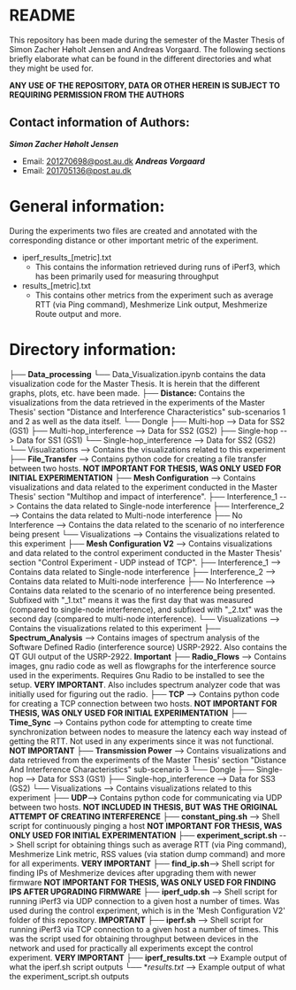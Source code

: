 # README
This repository has been made during the semester of the Master Thesis of Simon Zacher Høholt Jensen and Andreas Vorgaard.
The following sections briefly elaborate what can be found in the different directories and what they might be used for.

**ANY USE OF THE REPOSITORY, DATA OR OTHER HEREIN IS SUBJECT TO REQUIRING PERMISSION FROM THE AUTHORS**

## Contact information of Authors: 
***Simon Zacher Høholt Jensen***
- Email: 201270698@post.au.dk
***Andreas Vorgaard***
- Email: 201705136@post.au.dk




# General information:
During the experiments two files are created and annotated with the corresponding distance or other important metric of the experiment.
- iperf_results_[metric].txt
    - This contains the information retrieved during runs of iPerf3, which has been primarily used for measuring throughput
- results_[metric].txt
    - This contains other metrics from the experiment such as average RTT (via Ping command), Meshmerize Link output, Meshmerize Route output and more.


# Directory information:

├── **Data_processing**
   └── Data_Visualization.ipynb contains the data visualization code for the Master Thesis. It is herein that the different graphs, plots, etc. have been made.
├── **Distance:** Contains the visualizations from the data retrieved in the experiments of the Master Thesis' section "Distance and Interference Characteristics" sub-scenarios 1 and 2 as well as the data itself.
  └── Dongle
    ├── Multi-hop --> Data for SS2 (GS1)
    ├── Multi-hop_interference --> Data for SS2 (GS2)
    ├── Single-hop --> Data for SS1 (GS1)
    └── Single-hop_interference --> Data for SS2 (GS2)
  └── Visualizations --> Contains the visualizations related to this experiment
├── **File_Transfer** --> Contains python code for creating a file transfer between two hosts. **NOT IMPORTANT FOR THESIS, WAS ONLY USED FOR INITIAL EXPERIMENTATION**
├── **Mesh Configuration** --> Contains visualizations and data related to the experiment conducted in the Master Thesis' section "Multihop and impact of interference".
  ├── Interference_1 --> Contains the data related to Single-node interference
  ├── Interference_2 --> Contains the data related to Multi-node interference
  ├── No Interference --> Contains the data related to the scenario of no interference being present
  └── Visualizations --> Contains the visualizations related to this experiment
├── **Mesh Configuration V2** --> Contains visualizations and data related to the control experiment conducted in the Master Thesis' section "Control Experiment - UDP instead of TCP".
  ├── Interference_1 --> Contains data related to Single-node interference
  ├── Interference_2 --> Contains data related to Multi-node interference
  ├── No Interference --> Contains data related to the scenario of no interference being presented. Subfixed with "_1.txt" means it was the first day that was measured (compared to single-node interference), and subfixed with "_2.txt" was the second day (compared to multi-node interference).
  └── Visualizations --> Contains the visualizations related to this experiment
├── **Spectrum_Analysis** --> Contains images of spectrum analysis of the Software Defined Radio (interference source) USRP-2922. Also contains the QT GUI output of the USRP-2922. **Important**
├── **Radio_Flows** --> Contains images, gnu radio code as well as flowgraphs for the interference source used in the experiments. Requires Gnu Radio to be installed to see the setup. **VERY IMPORTANT**. Also includes spectrum analyzer code that was initially used for figuring out the radio.
├── **TCP** --> Contains python code for creating a TCP connection between two hosts. **NOT IMPORTANT FOR THESIS, WAS ONLY USED FOR INITIAL EXPERIMENTATION**
├── **Time_Sync** --> Contains python code for attempting to create time synchronization between nodes to measure the latency each way instead of getting the RTT. Not used in any experiments since it was not functional. **NOT IMPORTANT**
├── **Transmission Power** --> Contains visualizations and data retrieved from the experiments of the Master Thesis' section "Distance And Interference Characteristics" sub-scenario 3
  └── Dongle
    ├── Single-hop --> Data for SS3 (GS1)
    ├── Single-hop_interference --> Data for SS3 (GS2)
    └── Visualizations --> Contains visualizations related to this experiment
├── **UDP**--> Contains python code for communicating via UDP between two hosts. **NOT INCLUDED IN THESIS, BUT WAS THE ORIGINAL ATTEMPT OF CREATING INTERFERENCE**
├── **constant_ping.sh** --> Shell script for continuously pinging a host **NOT IMPORTANT FOR THESIS, WAS ONLY USED FOR INITIAL EXPERIMENTATION**
├── **experiment_script.sh** --> Shell script for obtaining things such as average RTT (via Ping command), Meshmerize Link metric, RSS values (via station dump command) and more for all experiments. **VERY IMPORTANT**
├── **find_ip.sh**--> Shell script for finding IPs of Meshmerize devices after upgrading them with newer firmware **NOT IMPORTANT FOR THESIS, WAS ONLY USED FOR FINDING IPS AFTER UPGRADING FIRMWARE**
├── **iperf_udp.sh** --> Shell script for running iPerf3 via UDP connection to a given host a number of times. Was used during the control experiment, which is in the 'Mesh Configuration V2' folder of this repository. **IMPORTANT**
├── **iperf.sh** --> Shell script for running iPerf3 via TCP connection to a given host a number of times. This was the script used for obtaining throughput between devices in the network and used for practically all experiments except the control experiment. **VERY IMPORTANT**
├── **iperf_results.txt** --> Example output of what the iperf.sh script outputs
└── **results.txt* --> Example output of what the experiment_script.sh outputs
